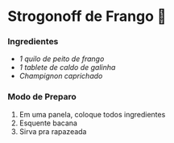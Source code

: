 # Strogonoff de Frango :chicken:

### Ingredientes
 - *1 quilo de peito de frango*
 - *1 tablete de caldo de galinha*
 - *Champignon caprichado*
 
 ### Modo de Preparo
 1. Em uma panela, coloque todos ingredientes
 2. Esquente bacana
 3. Sirva pra rapazeada



